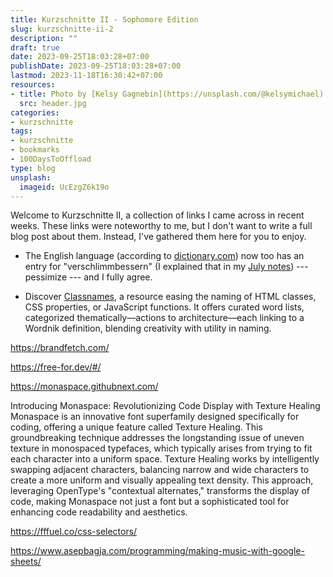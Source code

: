 ```yaml
---
title: Kurzschnitte II - Sophomore Edition
slug: kurzschnitte-ii-2
description: ""
draft: true
date: 2023-09-25T18:03:28+07:00
publishDate: 2023-09-25T18:03:28+07:00
lastmod: 2023-11-18T16:30:42+07:00
resources:
- title: Photo by [Kelsy Gagnebin](https://unsplash.com/@kelsymichael) via [Unsplash](https://unsplash.com/)
  src: header.jpg
categories:
- kurzschnitte
tags:
- kurzschnitte
- bookmarks
- 100DaysToOffload
type: blog
unsplash:
  imageid: UcEzgZ6k19o
---
```


Welcome to Kurzschnitte II, a collection of links I came across in recent weeks. These links were noteworthy to me, but I don't want to write a full blog post about them. Instead, I've gathered them here for you to enjoy.

*   The English language (according to [dictionary.com](https://www.dictionary.com/e/new-dictionary-words-fall-2023/)) now too has an entry for "verschlimmbessern" (I explained that in my [July notes](/2023/notes-from-the-laboratory-july)) --- pessimize --- and I fully agree.

*   Discover [Classnames](https://classnames.paulrobertlloyd.com/), a resource easing the naming of HTML classes, CSS properties, or JavaScript functions. It offers curated word lists, categorized thematically—actions to architecture—each linking to a Wordnik definition, blending creativity with utility in naming​.

<https://brandfetch.com/>

<https://free-for.dev/#/>

https://monaspace.githubnext.com/

Introducing Monaspace: Revolutionizing Code Display with Texture Healing
Monaspace is an innovative font superfamily designed specifically for coding, offering a unique feature called Texture Healing. This groundbreaking technique addresses the longstanding issue of uneven texture in monospaced typefaces, which typically arises from trying to fit each character into a uniform space. Texture Healing works by intelligently swapping adjacent characters, balancing narrow and wide characters to create a more uniform and visually appealing text density. This approach, leveraging OpenType's "contextual alternates," transforms the display of code, making Monaspace not just a font but a sophisticated tool for enhancing code readability and aesthetics.

https://fffuel.co/css-selectors/

https://www.asepbagja.com/programming/making-music-with-google-sheets/
